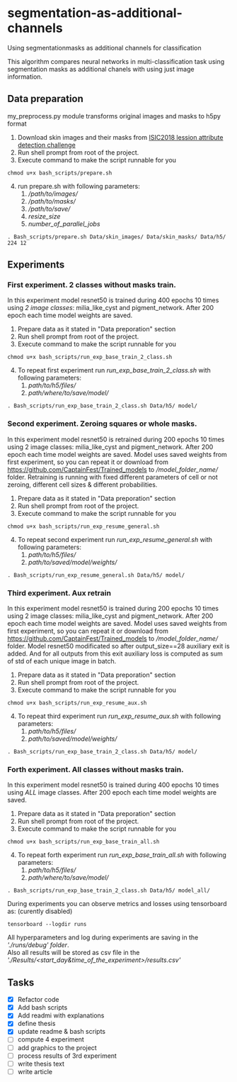 # segmentation-as-additional-channels
Using segmentationmasks as additional channels for classification

This algorithm compares neural networks in multi-classification task using segmentation masks as additional chanels with using just image information.

## Data preparation
my_preprocess.py module transforms original images and masks to h5py format

1. Download skin images and their masks from [ISIC2018 lession attribute detection challenge](https://challenge.kitware.com/#phase/5abcbb6256357d0139260e5f)
2. Run shell prompt from root of the project.
3. Execute command to make the script runnable for you
~~~~
chmod u+x bash_scripts/prepare.sh
~~~~
4. run prepare.sh with following parameters:
   1. */path/to/images/*
   2. */path/to/masks/*
   3. */path/to/save/*
   4. *resize_size*
   5. *number_of_parallel_jobs*
~~~~
. Bash_scripts/prepare.sh Data/skin_images/ Data/skin_masks/ Data/h5/ 224 12
~~~~
## Experiments

### First experiment. 2 classes without masks train.
In this experiment model resnet50 is trained during 400 epochs 10 times using *2 image classes*: milia_like_cyst and pigment_network. After 200 epoch each time model weights are saved.
1. Prepare data as it stated in "Data preporation" section
2. Run shell prompt from root of the project.
3. Execute command to make the script runnable for you
~~~~
chmod u+x bash_scripts/run_exp_base_train_2_class.sh
~~~~
4. To repeat first experiment run *run_exp_base_train_2_class.sh* with following parameters:
   1. *path/to/h5/files/*
   2. *path/where/to/save/model/*
~~~~
. Bash_scripts/run_exp_base_train_2_class.sh Data/h5/ model/
~~~~
### Second experiment. Zeroing squares or whole masks.
In this experiment model resnet50 is retrained during 200 epochs 10 times using 2 image classes: milia_like_cyst and pigment_network. After 200 epoch each time model weights are saved. Model uses saved weights from first experiment, so you can repeat it or download from https://github.com/CaptainFest/Trained_models to */model_folder_name/* folder. Retraining is running with fixed different parameters of cell or not zeroing, different cell sizes & different probabilities.
1. Prepare data as it stated in "Data preporation" section
2. Run shell prompt from root of the project.
3. Execute command to make the script runnable for you
~~~~
chmod u+x bash_scripts/run_exp_resume_general.sh
~~~~
4. To repeat second experiment run *run_exp_resume_general.sh* with following parameters:
   1. *path/to/h5/files/*
   2. *path/to/saved/model/weights/*
~~~~
. Bash_scripts/run_exp_resume_general.sh Data/h5/ model/
~~~~
### Third experiment. Aux retrain
In this experiment model resnet50 is trained during 200 epochs 10 times using 2 image classes: milia_like_cyst and pigment_network. After 200 epoch each time model weights are saved. Model uses saved weights from first experiment, so you can repeat it or download from https://github.com/CaptainFest/Trained_models to */model_folder_name/* folder. Model resnet50 modificated so after output_size==28 auxiliary exit is added. And for all outputs from this exit auxiliary loss is computed as sum of std of each unique image in batch. 
1. Prepare data as it stated in "Data preporation" section
2. Run shell prompt from root of the project.
3. Execute command to make the script runnable for you
~~~~
chmod u+x bash_scripts/run_exp_resume_aux.sh
~~~~
4. To repeat third experiment run *run_exp_resume_aux.sh* with following parameters:
   1. *path/to/h5/files/*
   2. *path/to/saved/model/weights/*
~~~~
. Bash_scripts/run_exp_base_train_2_class.sh Data/h5/ model/
~~~~
### Forth experiment. All classes without masks train.
In this experiment model resnet50 is trained during 400 epochs 10 times using *ALL* image classes. After 200 epoch each time model weights are saved.
1. Prepare data as it stated in "Data preporation" section
2. Run shell prompt from root of the project.
3. Execute command to make the script runnable for you
~~~~
chmod u+x bash_scripts/run_exp_base_train_all.sh
~~~~
4. To repeat forth experiment run *run_exp_base_train_all.sh* with following parameters:
   1. *path/to/h5/files/*
   2. *path/where/to/save/model/*
~~~~
. Bash_scripts/run_exp_base_train_2_class.sh Data/h5/ model_all/
~~~~

During experiments you can observe metrics and losses using tensorboard as: (curently disabled)
~~~~
tensorboard --logdir runs
~~~~
All hyperparameters and log during experiments are saving in the *'./runs/debug' folder*. <br>
Also all results will be stored as csv file in the *'./Results/<start_day&time_of_the_experiment>/results.csv'*

## Tasks
- [x] Refactor code
- [x] Add bash scripts
- [x] Add readmi with explanations
- [x] define thesis 
- [x] update readme & bash scripts
- [ ] compute 4 experiment 
- [ ] add graphics to the project
- [ ] process results of 3rd experiment
- [ ] write thesis text
- [ ] write article
